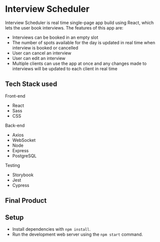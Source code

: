# Interview Scheduler

Interview Scheduler is real time single-page app build using React, which lets the user book interviews. The features of this app are:
- Interviews can be booked in an empty slot
- The number of spots available for the day is updated in real time when interview is booked or cancelled
- User can cancel an interview
- User can edit an interview
- Multiple clients can use the app at once and any changes made to interviews will be updated to each client in real time

## Tech Stack used

Front-end
- React 
- Sass
- CSS

Back-end
- Axios
- WebSocket
- Node
- Express
- PostgreSQL

Testing
- Storybook
- Jest
- Cypress

## Final Product

## Setup

- Install dependencies with `npm install`.
- Run the development web server using the `npm start` command.
